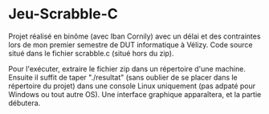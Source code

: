 # Jeu-Scrabble-C

Projet réalisé en binôme (avec Iban Cornily) avec un délai et des contraintes lors de mon premier semestre de DUT informatique à Vélizy.
Code source situé dans le fichier scrabble.c (situé hors du zip).

Pour l'exécuter, extraire le fichier zip dans un répertoire d'une machine. Ensuite il suffit de taper "./resultat" (sans oublier de se placer dans le répertoire du projet) dans une console Linux uniquement (pas adpaté pour Windows ou tout autre OS).
Une interface graphique apparaîtera, et la partie débutera.
